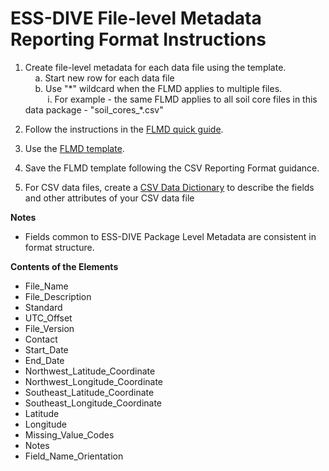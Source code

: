 # ESS-DIVE File-level Metadata Reporting Format Instructions

1. Create file-level metadata for each data file using the template.  
&nbsp;&nbsp;&nbsp;&nbsp;a. Start new row for each data file    
&nbsp;&nbsp;&nbsp;&nbsp;b. Use "\*" wildcard when the FLMD applies to multiple files.   
&nbsp;&nbsp;&nbsp;&nbsp;&nbsp;&nbsp;&nbsp;&nbsp; i. For example - the same FLMD applies to all soil core files in this data package - "soil_cores_*.csv"

2. Follow the instructions in the [FLMD quick guide](flmd_quick_guide.md).
3. Use the [FLMD template](flmd_template.xlsx).
4. Save the FLMD template following the CSV Reporting Format guidance.
5. For CSV data files, create a [CSV Data Dictionary](/CSV_dd/CSV_dd_instructions.md) to describe the fields and other attributes of your CSV data file

**Notes**

* Fields common to ESS-DIVE Package Level Metadata are consistent in format structure.  

**Contents of the Elements**  

* File_Name  
* File_Description  
* Standard  
* UTC_Offset  
* File_Version  
* Contact  
* Start_Date  
* End_Date  
* Northwest_Latitude_Coordinate  
* Northwest_Longitude_Coordinate  
* Southeast_Latitude_Coordinate  
* Southeast_Longitude_Coordinate  
* Latitude  
* Longitude  
* Missing_Value_Codes  
* Notes  
* Field_Name_Orientation  

